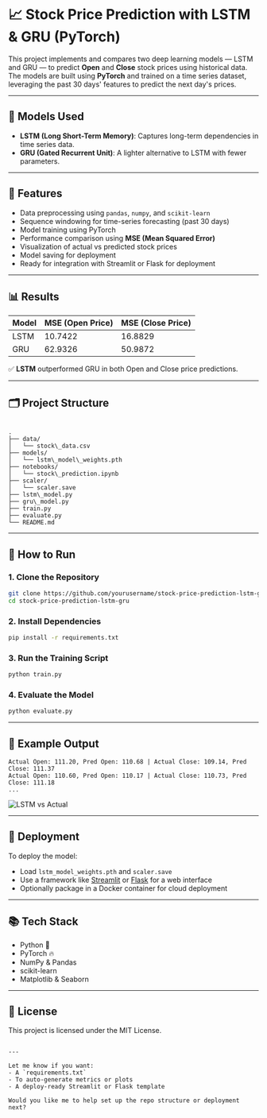 
# 📈 Stock Price Prediction with LSTM & GRU (PyTorch)

This project implements and compares two deep learning models — LSTM and GRU — to predict **Open** and **Close** stock prices using historical data. The models are built using **PyTorch** and trained on a time series dataset, leveraging the past 30 days' features to predict the next day's prices.

---

## 🧠 Models Used

- **LSTM (Long Short-Term Memory)**: Captures long-term dependencies in time series data.
- **GRU (Gated Recurrent Unit)**: A lighter alternative to LSTM with fewer parameters.

---

## 🔧 Features

- Data preprocessing using `pandas`, `numpy`, and `scikit-learn`
- Sequence windowing for time-series forecasting (past 30 days)
- Model training using PyTorch
- Performance comparison using **MSE (Mean Squared Error)**
- Visualization of actual vs predicted stock prices
- Model saving for deployment
- Ready for integration with Streamlit or Flask for deployment

---

## 📊 Results

| Model | MSE (Open Price) | MSE (Close Price) |
|-------|------------------|-------------------|
| LSTM  | 10.7422          | 16.8829           |
| GRU   | 62.9326          | 50.9872           |

✅ **LSTM** outperformed GRU in both Open and Close price predictions.

---

## 🗂 Project Structure

```

.
├── data/
│   └── stock\_data.csv
├── models/
│   └── lstm\_model\_weights.pth
├── notebooks/
│   └── stock\_prediction.ipynb
├── scaler/
│   └── scaler.save
├── lstm\_model.py
├── gru\_model.py
├── train.py
├── evaluate.py
└── README.md

````

---

## 🚀 How to Run

### 1. Clone the Repository

```bash
git clone https://github.com/yourusername/stock-price-prediction-lstm-gru.git
cd stock-price-prediction-lstm-gru
````

### 2. Install Dependencies

```bash
pip install -r requirements.txt
```

### 3. Run the Training Script

```bash
python train.py
```

### 4. Evaluate the Model

```bash
python evaluate.py
```

---

## 🧪 Example Output

```
Actual Open: 111.20, Pred Open: 110.68 | Actual Close: 109.14, Pred Close: 111.37
Actual Open: 110.60, Pred Open: 110.17 | Actual Close: 110.73, Pred Close: 111.18
...
```

![LSTM vs Actual](./sources/lstm_predictions.png)

---

## 💾 Deployment

To deploy the model:

* Load `lstm_model_weights.pth` and `scaler.save`
* Use a framework like [Streamlit](https://streamlit.io/) or [Flask](https://flask.palletsprojects.com/) for a web interface
* Optionally package in a Docker container for cloud deployment

---

## 📚 Tech Stack

* Python 🐍
* PyTorch 🔥
* NumPy & Pandas
* scikit-learn
* Matplotlib & Seaborn

---

## 📃 License

This project is licensed under the MIT License.

```

---

Let me know if you want:
- A `requirements.txt`
- To auto-generate metrics or plots
- A deploy-ready Streamlit or Flask template

Would you like me to help set up the repo structure or deployment next?
```
